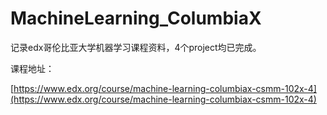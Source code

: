# MachineLearning_ColumbiaX

记录edx哥伦比亚大学机器学习课程资料，4个project均已完成。



课程地址：

[https://www.edx.org/course/machine-learning-columbiax-csmm-102x-4](https://www.edx.org/course/machine-learning-columbiax-csmm-102x-4)
